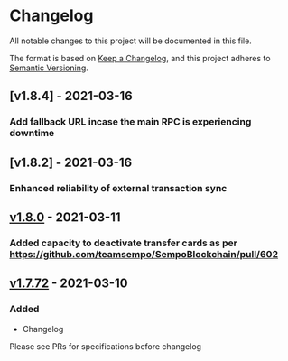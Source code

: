 # Changelog

All notable changes to this project will be documented in this file.

The format is based on [Keep a Changelog](https://keepachangelog.com/en/1.0.0/),
and this project adheres to [Semantic Versioning](https://semver.org/spec/v2.0.0.html).

## [v1.8.4] - 2021-03-16

### Add fallback URL incase the main RPC is experiencing downtime

## [v1.8.2] - 2021-03-16

### Enhanced reliability of external transaction sync

## [v1.8.0] - 2021-03-11

### Added capacity to deactivate transfer cards as per https://github.com/teamsempo/SempoBlockchain/pull/602

## [v1.7.72] - 2021-03-10

### Added

- Changelog

Please see PRs for specifications before changelog

[v1.8.0]: https://github.com/teamsempo/SempoBlockchain/releases/tag/server-v1.8.0
[v1.7.72]: https://github.com/teamsempo/SempoBlockchain/releases/tag/server-v1.7.72
